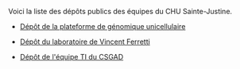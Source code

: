 Voici la liste des dépôts publics des équipes du CHU Sainte-Justine.

- [Dépôt de la plateforme de génomique unicellulaire](https://github.com/chusj-pigu)

- [Dépôt du laboratoire de Vincent Ferretti](https://github.com/Ferlab-Ste-Justine)

- [Dépôt de l'équipe TI du CSGAD](https://github.com/thiagomdiniz)
